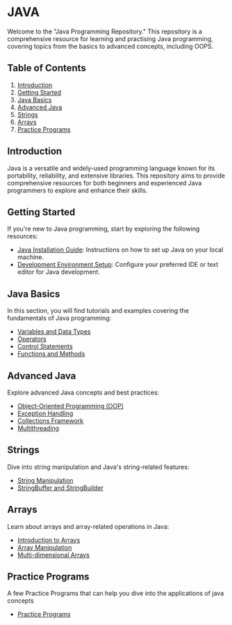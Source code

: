 # JAVA
Welcome to the "Java Programming Repository." This repository is a comprehensive resource for learning and practising Java programming, covering topics from the basics to advanced concepts, including OOPS.

## Table of Contents

1. [Introduction](#introduction)
2. [Getting Started](#getting-started)
3. [Java Basics](#java-basics)
4. [Advanced Java](#advanced-java)
5. [Strings](#strings)
6. [Arrays](#arrays)
7. [Practice Programs](#Practice-Programs)


## Introduction

Java is a versatile and widely-used programming language known for its portability, reliability, and extensive libraries. This repository aims to provide comprehensive resources for both beginners and experienced Java programmers to explore and enhance their skills.

## Getting Started

If you're new to Java programming, start by exploring the following resources:

- [Java Installation Guide](getting-started/installation.md): Instructions on how to set up Java on your local machine.
- [Development Environment Setup](getting-started/development-environment.md): Configure your preferred IDE or text editor for Java development.

## Java Basics

In this section, you will find tutorials and examples covering the fundamentals of Java programming:

- [Variables and Data Types](Java/Basics)
- [Operators](Java/Basics)
- [Control Statements](Java/Basics)
- [Functions and Methods](Java/Basics)

## Advanced Java

Explore advanced Java concepts and best practices:
- [Object-Oriented Programming (OOP)](Java)
- [Exception Handling](Java/Exceptions)
- [Collections Framework](Java/Collections)
- [Multithreading](Java/MultiThreading)

## Strings

Dive into string manipulation and Java's string-related features:

- [String Manipulation](Java/String)
- [StringBuffer and StringBuilder](Java/String)

## Arrays

Learn about arrays and array-related operations in Java:

- [Introduction to Arrays](Java/Arrays)
- [Array Manipulation](Java/Arrays)
- [Multi-dimensional Arrays](Java/Arrays)

## Practice Programs

A few Practice Programs that can help you dive into the applications of java concepts

- [Practice Programs](Java/PracticePrograms)
